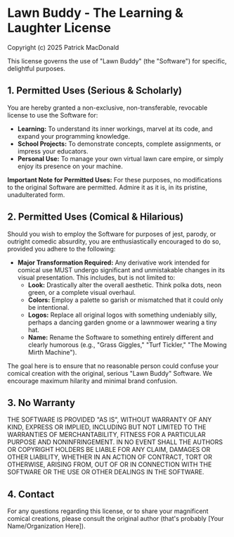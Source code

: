 # Lawn Buddy - The Learning & Laughter License

Copyright (c) 2025 Patrick MacDonald

This license governs the use of "Lawn Buddy" (the "Software") for specific, delightful purposes.

## 1. Permitted Uses (Serious & Scholarly)

You are hereby granted a non-exclusive, non-transferable, revocable license to use the Software for:

*   **Learning:** To understand its inner workings, marvel at its code, and expand your programming knowledge.
*   **School Projects:** To demonstrate concepts, complete assignments, or impress your educators.
*   **Personal Use:** To manage your own virtual lawn care empire, or simply enjoy its presence on your machine.

**Important Note for Permitted Uses:** For these purposes, no modifications to the original Software are permitted. Admire it as it is, in its pristine, unadulterated form.

## 2. Permitted Uses (Comical & Hilarious)

Should you wish to employ the Software for purposes of jest, parody, or outright comedic absurdity, you are enthusiastically encouraged to do so, provided you adhere to the following:

*   **Major Transformation Required:** Any derivative work intended for comical use MUST undergo significant and unmistakable changes in its visual presentation. This includes, but is not limited to:
    *   **Look:** Drastically alter the overall aesthetic. Think polka dots, neon green, or a complete visual overhaul.
    *   **Colors:** Employ a palette so garish or mismatched that it could only be intentional.
    *   **Logos:** Replace all original logos with something undeniably silly, perhaps a dancing garden gnome or a lawnmower wearing a tiny hat.
    *   **Name:** Rename the Software to something entirely different and clearly humorous (e.g., "Grass Giggles," "Turf Tickler," "The Mowing Mirth Machine").

The goal here is to ensure that no reasonable person could confuse your comical creation with the original, serious "Lawn Buddy" Software. We encourage maximum hilarity and minimal brand confusion.

## 3. No Warranty

THE SOFTWARE IS PROVIDED "AS IS", WITHOUT WARRANTY OF ANY KIND, EXPRESS OR IMPLIED, INCLUDING BUT NOT LIMITED TO THE WARRANTIES OF MERCHANTABILITY, FITNESS FOR A PARTICULAR PURPOSE AND NONINFRINGEMENT. IN NO EVENT SHALL THE AUTHORS OR COPYRIGHT HOLDERS BE LIABLE FOR ANY CLAIM, DAMAGES OR OTHER LIABILITY, WHETHER IN AN ACTION OF CONTRACT, TORT OR OTHERWISE, ARISING FROM, OUT OF OR IN CONNECTION WITH THE SOFTWARE OR THE USE OR OTHER DEALINGS IN THE SOFTWARE.

## 4. Contact

For any questions regarding this license, or to share your magnificent comical creations, please consult the original author (that's probably [Your Name/Organization Here]).
